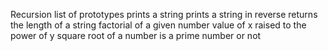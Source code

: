 Recursion
list of prototypes
prints a string
prints a string in reverse
returns the length of a string
factorial of a given number
value of x raised to the power of y
square root of a number
is a prime number or not
